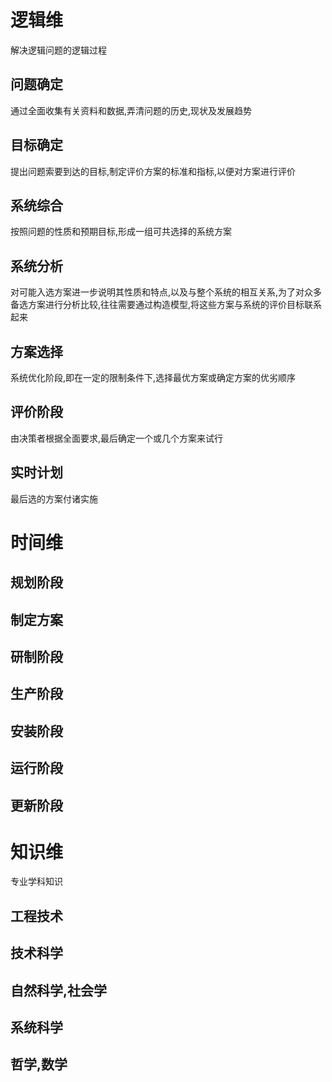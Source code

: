 # 逻辑维
解决逻辑问题的逻辑过程
## 问题确定
通过全面收集有关资料和数据,弄清问题的历史,现状及发展趋势
## 目标确定
提出问题索要到达的目标,制定评价方案的标准和指标,以便对方案进行评价
## 系统综合
按照问题的性质和预期目标,形成一组可共选择的系统方案
## 系统分析
对可能入选方案进一步说明其性质和特点,以及与整个系统的相互关系,为了对众多备选方案进行分析比较,往往需要通过构造模型,将这些方案与系统的评价目标联系起来
## 方案选择
系统优化阶段,即在一定的限制条件下,选择最优方案或确定方案的优劣顺序
## 评价阶段
由决策者根据全面要求,最后确定一个或几个方案来试行
## 实时计划
最后选的方案付诸实施

# 时间维
## 规划阶段
## 制定方案
## 研制阶段
## 生产阶段
## 安装阶段
## 运行阶段
## 更新阶段


# 知识维
专业学科知识
## 工程技术
## 技术科学
## 自然科学,社会学
## 系统科学
## 哲学,数学
